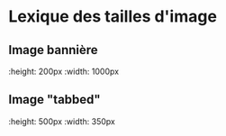 # Lexique des tailles d'image

## Image bannière

:height: 200px
:width: 1000px

## Image "tabbed"

:height: 500px
:width: 350px

